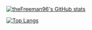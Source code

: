 [![theFreeman96's GitHub stats](https://github-readme-stats.vercel.app/api?username=theFreeman96&show_icons=true&theme=default)](https://github.com/theFreeman96/github-readme-stats)

[![Top Langs](https://github-readme-stats.vercel.app/api/top-langs/?username=theFreeman96&layout=compact)](https://github.com/theFreeman96/github-readme-stats)


<!---
![GitHub](https://badgen.net/badge/icon/GitHub?icon=github&label) ![Windows](https://badgen.net/badge/icon/Windows?icon=windows&label)
--->

<!---
theFreeman96/theFreeman96 is a ✨ special ✨ repository because its `README.md` (this file) appears on your GitHub profile.
You can click the Preview link to take a look at your changes.

